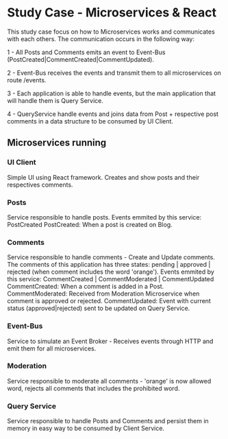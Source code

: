 # Study Case - Microservices & React
This study case focus on how to Microservices works and communicates with each others.
The communication occurs in the following way:

1 - All Posts and Comments emits an event to Event-Bus (PostCreated|CommentCreated|CommentUpdated).

2 - Event-Bus receives the events and transmit them to all microservices on route /events.

3 - Each application is able to handle events, but the main application that will handle them is Query Service.

4 - QueryService handle events and joins data from Post + respective post comments in a data structure to be consumed by UI Client.

## Microservices running

### UI Client
Simple UI using React framework. Creates and show posts and their respectives comments.

### Posts
Service responsible to handle posts.
Events emmited by this service: PostCreated
PostCreated: When a post is created on Blog.

### Comments
Service responsible to handle comments - Create and Update comments.
The comments of this application has three states: pending | approved | rejected (when comment includes the word 'orange').
Events emmited by this service: CommentCreated | CommentModerated | CommentUpdated
CommentCreated: When a comment is added in a Post.
CommentModerated: Received from Moderation Microservice when comment is approved or rejected.
CommentUpdated: Event with current status (approved|rejected) sent to be updated on Query Service.

### Event-Bus
Service to simulate an Event Broker - Receives events through HTTP and emit them for all microservices.

### Moderation
Service responsible to moderate all comments - 'orange' is now allowed word, rejects all comments that includes the prohibited word.


### Query Service
Service responsible to handle Posts and Comments and persist them in memory in easy way to be consumed by Client Service.